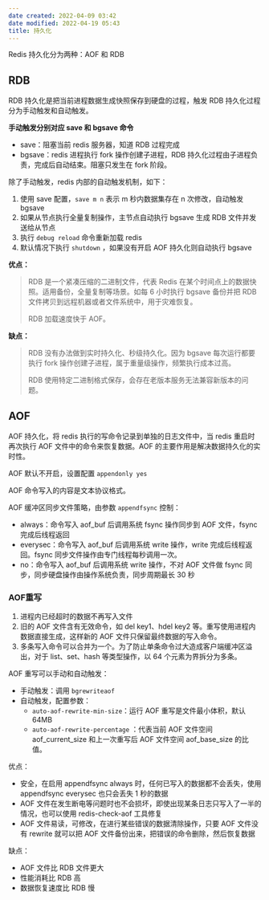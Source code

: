 ```yaml
---
date created: 2022-04-09 03:42
date modified: 2022-04-19 05:43
title: 持久化
---
```

Redis 持久化分为两种：AOF 和 RDB

## RDB

RDB 持久化是把当前进程数据生成快照保存到硬盘的过程，触发 RDB 持久化过程分为手动触发和自动触发。

**手动触发分别对应 save 和 bgsave 命令**

- save：阻塞当前 redis 服务器，知道 RDB 过程完成
- bgsave：redis 进程执行 fork 操作创建子进程，RDB 持久化过程由子进程负责，完成后自动结束。阻塞只发生在 fork 阶段。

除了手动触发，redis 内部的自动触发机制，如下：

1. 使用 save 配置，`save m n` 表示 m 秒内数据集存在 n 次修改，自动触发 bgsave
2. 如果从节点执行全量复制操作，主节点自动执行 bgsave 生成 RDB 文件并发送给从节点
3. 执行 `debug reload` 命令重新加载 redis
4. 默认情况下执行 `shutdown` ，如果没有开启 AOF 持久化则自动执行 bgsave

**优点：**

> RDB 是一个紧凑压缩的二进制文件，代表 Redis 在某个时间点上的数据快照。适用备份，全量复制等场景。如每 6 小时执行 bgsave 备份并把 RDB 文件拷贝到远程机器或者文件系统中，用于灾难恢复。
>
> RDB 加载速度快于 AOF。

**缺点：**

> RDB 没有办法做到实时持久化、秒级持久化。因为 bgsave 每次运行都要执行 fork 操作创建子进程，属于重量级操作，频繁执行成本过高。
>
> RDB 使用特定二进制格式保存，会存在老版本服务无法兼容新版本的问题。

## AOF

AOF 持久化，将 redis 执行的写命令记录到单独的日志文件中，当 redis 重启时再次执行 AOF 文件中的命令来恢复数据。AOF 的主要作用是解决数据持久化的实时性。

AOF 默认不开启，设置配置 `appendonly yes`

AOF 命令写入的内容是文本协议格式。

AOF 缓冲区同步文件策略，由参数 `appendfsync` 控制：

- always：命令写入 aof_buf 后调用系统 fsync 操作同步到 AOF 文件，fsync 完成后线程返回
- everysec：命令写入 aof_buf 后调用系统 write 操作，write 完成后线程返回。fsync 同步文件操作由专门线程每秒调用一次。
- no：命令写入 aof_buf 后调用系统 write 操作，不对 AOF 文件做 fsync 同步，同步硬盘操作由操作系统负责，同步周期最长 30 秒

### AOF重写

1. 进程内已经超时的数据不再写入文件
2. 旧的 AOF 文件含有无效命令，如 del key1、hdel key2 等。重写使用进程内数据直接生成，这样新的 AOF 文件只保留最终数据的写入命令。
3. 多条写入命令可以合并为一个。为了防止单条命令过大造成客户端缓冲区溢出，对于 list、set、hash 等类型操作，以 64 个元素为界拆分为多条。

AOF 重写可以手动和自动触发：

- 手动触发：调用 `bgrewriteaof`
- 自动触发，配置参数：
  - `auto-aof-rewrite-min-size`：运行 AOF 重写是文件最小体积，默认 64MB 
  -  `auto-aof-rewrite-percentage` ：代表当前 AOF 文件空间 aof_current_size 和上一次重写后 AOF 文件空间 aof_base_size 的比值。

优点：

- 安全，在启用 appendfsync always 时，任何已写入的数据都不会丢失，使用 appendfsync everysec 也只会丢失 1 秒的数据
- AOF 文件在发生断电等问题时也不会损坏，即使出现某条日志只写入了一半的情况，也可以使用 redis-check-aof 工具修复
- AOF 文件易读，可修改，在进行某些错误的数据清除操作，只要 AOF 文件没有 rewrite 就可以把 AOF 文件备份出来，把错误的命令删除，然后恢复数据

缺点：

- AOF 文件比 RDB 文件更大
- 性能消耗比 RDB 高
- 数据恢复速度比 RDB 慢